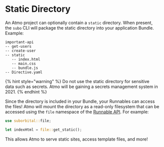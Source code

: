 # Static Directory

An Atmo project can optionally contain a `static` directory. When present, the `subo` CLI will package the static directory into your application Bundle. Example:

```text
important-api
-- get-users
-- create-user
-- static
   -- index.html
   -- main.css
   -- bundle.js
-- Directive.yaml
```

{% hint style="warning" %}
Do not use the static directory for sensitive data such as secrets. Atmo will be gaining a secrets management system in 2021.
{% endhint %}

Since the directory is included in your Bundle, your Runnables can access the files! Atmo will mount the directory as a read-only filesystem that can be accessed using the `file` namespace of the [Runnable API](../runnable-api/introduction.md). For example:

```rust
use suborbital::file;

let indexHtml = file::get_static();
```

This allows Atmo to serve static sites, access template files, and more!

